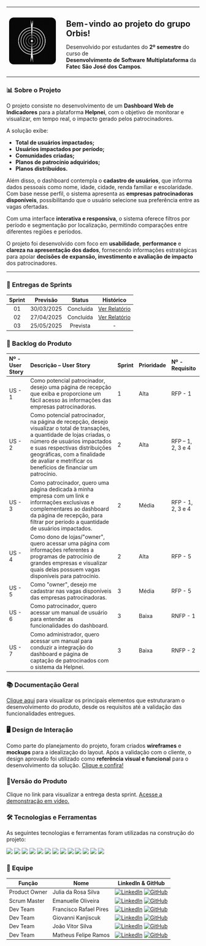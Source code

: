 <table align="center">
  <tr>
    <td>
      <img src="https://raw.githubusercontent.com/ORBIS-2DSM-API/orbis-main/main/docs/logo.jpg" alt="Logo Orbis" width="150" style="border-radius: 12px;" />
    </td>
    <td style="padding-left: 20px;">
      <h2 style="margin-bottom: 5px;"> Bem-vindo ao projeto do grupo <strong>Orbis</strong>!</h2>
      <p>
        Desenvolvido por estudantes do <strong>2º semestre</strong> do curso de <br />
        <strong>Desenvolvimento de Software Multiplataforma</strong> da <br />
        <strong>Fatec São José dos Campos</strong>.
      </p>
    </td>
  </tr>
</table>

### <h3 id="sobre-o-projeto">📊 Sobre o Projeto</h3>

O projeto consiste no desenvolvimento de um **Dashboard Web de Indicadores** para a plataforma **Helpnei**, com o objetivo de monitorar e visualizar, em tempo real, o impacto gerado pelos patrocinadores.

A solução exibe:

- **Total de usuários impactados;**
- **Usuários impactados por período;**
- **Comunidades criadas;**
- **Planos de patrocínio adquiridos;**
- **Planos distribuídos.**

Além disso, o dashboard contempla o **cadastro de usuários**, que informa dados pessoais como nome, idade, cidade, renda familiar e escolaridade. Com base nesse perfil, o sistema apresenta as **empresas patrocinadoras disponíveis**, possibilitando que o usuário selecione sua preferência entre as vagas ofertadas.

Com uma interface **interativa e responsiva**, o sistema oferece filtros por período e segmentação por localização, permitindo comparações entre diferentes regiões e períodos.

O projeto foi desenvolvido com foco em **usabilidade**, **performance** e **clareza na apresentação dos dados**, fornecendo informações estratégicas para apoiar **decisões de expansão, investimento e avaliação de impacto** dos patrocinadores.

---


### <h3 id="entregas-de-sprints">🚩 Entregas de Sprints</h3>


| Sprint | Previsão  | Status   | Histórico      |
|:------:|:---------:|:--------:|:--------------:|
| 01     | 30/03/2025 | Concluída | [Ver Relatório](#) |
| 02     | 27/04/2025 | Concluída | [Ver Relatório](https://github.com/ORBIS-2DSM-API/orbis-main/blob/sprint-2/docs/Documenta%C3%A7%C3%A3o_Sprint2.pdf) |
| 03     | 25/05/2025 | Prevista | - |


### <h3 id="backlog-do-produto">📌 Backlog do Produto</h3>

| Nº - User Story | Descrição – User Story | Sprint | Prioridade | Nº - Requisito |
| :-------------- | :--------------------- | :----- | :--------- | :------------- |
| US - 1 | Como potencial patrocinador, desejo uma página de recepção que exiba e proporcione um fácil acesso às informações das empresas patrocinadoras. | 1 | Alta | RFP - 1 |
| US - 2 | Como potencial patrocinador, na página de recepção, desejo visualizar o total de transações, a quantidade de lojas criadas, o número de usuários impactados e suas respectivas distribuições geográficas, com a finalidade de avaliar e metrificar os benefícios de financiar um patrocínio. | 2 | Alta | RFP – 1, 2, 3 e 4 |
| US - 3 | Como patrocinador, quero uma página dedicada à minha empresa com um link e informações exclusivas e complementares ao dashboard da página de recepção, para filtrar por período a quantidade de usuários impactados. | 2 | Média | RFP - 1, 2, 3 e 4 |
| US - 4 | Como dono de lojas/"owner", quero acessar uma página com informações referentes a programas de patrocínio de grandes empresas e visualizar quais delas possuem vagas disponíveis para patrocínio. | 2 | Alta | RFP - 5 |
| US - 5 | Como "owner", desejo me cadastrar nas vagas disponíveis das empresas patrocinadoras. | 3 | Média | RFP - 5 |
| US - 6 | Como patrocinador, quero acessar um manual de usuário para entender as funcionalidades do dashboard. | 3 | Baixa | RNFP - 1 |
| US - 7 | Como administrador, quero acessar um manual para conduzir a integração do dashboard e página de captação de patrocinados com o sistema da Helpnei. | 3 | Baixa | RNFP - 2 |

### <h3 id="documentacao-geral">📚 Documentação Geral</h3>

[Clique aqui](https://github.com/ORBIS-2DSM-API/orbis-main/blob/sprint-2/docs/Documenta%C3%A7%C3%A3o_geral.pdf) para visualizar os principais elementos que estruturaram o desenvolvimento do produto, desde os requisitos até a validação das funcionalidades entregues.

### <h3 id="design-de-interacao">🖥️ Design de Interação</h3>

Como parte do planejamento do projeto, foram criados **wireframes** e **mockups** para a idealização do layout. Após a validação com o cliente, o design aprovado foi utilizado como **referência visual e funcional** para o desenvolvimento da solução. [Clique e confira!](https://www.canva.com/design/DAGhU3N9N9o/HNp14ge8lQ8WLdKfTiFfsQ/view)

### <h3 id="versao-do-produto">🚀Versão do Produto</h3>

Clique no link para visualizar a entrega desta sprint. [Acesse a demonstração em vídeo.](https://youtu.be/Oghgavtpyx0)

### <h3 id="tecnologias-e-ferramentas">🛠️ Tecnologias e Ferramentas</h3>

As seguintes tecnologias e ferramentas foram utilizadas na construção do projeto:
<p>
  <img src="https://img.shields.io/badge/-JavaScript-F7DF1E?logo=javascript&logoColor=black" />
  <img src="https://img.shields.io/badge/-TypeScript-3178C6?logo=typescript&logoColor=white" />
  <img src="https://img.shields.io/badge/-HTML5-E34F26?logo=html5&logoColor=white" />
  <img src="https://img.shields.io/badge/-CSS3-1572B6?logo=css3&logoColor=white" />
  <img src="https://img.shields.io/badge/-React-61DAFB?logo=react&logoColor=black" />
  <img src="https://img.shields.io/badge/-Next.js-000000?logo=next.js&logoColor=white" />
  <img src="https://img.shields.io/badge/-Express.js-000000?logo=express&logoColor=white" />
  <img src="https://img.shields.io/badge/-Leaflet.js-199900?logo=leaflet&logoColor=white" />
  <img src="https://img.shields.io/badge/-Canva-00C4CC?logo=canva&logoColor=white" />
  <img src="https://img.shields.io/badge/-Jira-0052CC?logo=jira&logoColor=white" />
  <img src="https://img.shields.io/badge/-GitHub-181717?logo=github&logoColor=white" />
  <img src="https://img.shields.io/badge/-WhatsApp-25D366?logo=whatsapp&logoColor=white" />
  <img src="https://img.shields.io/badge/-Discord-5865F2?logo=discord&logoColor=white" />
</p>

### <h3 id="equipe">👥 Equipe</h3>

| Função         | Nome                       | LinkedIn & GitHub |
|----------------|----------------------------|-------------------|
| Product Owner  | Julia da Rosa Silva        | [![LinkedIn](https://img.shields.io/badge/-LinkedIn-0A66C2?logo=linkedin&logoColor=white)](https://www.linkedin.com/in/julia-da-rosa-silva-26455bb0/?originalSubdomain=br) [![GitHub](https://img.shields.io/badge/-GitHub-181717?logo=github&logoColor=white)](https://github.com/juliaroosas) |
| Scrum Master   | Emanuelle Oliveira         | [![LinkedIn](https://img.shields.io/badge/-LinkedIn-0A66C2?logo=linkedin&logoColor=white)](https://www.linkedin.com/in/emanuelle-oliveira-data-architect/) [![GitHub](https://img.shields.io/badge/-GitHub-181717?logo=github&logoColor=white)](https://github.com/Emanuelle-olv) |
| Dev Team       | Francisco Rafael Pires     | [![LinkedIn](https://img.shields.io/badge/-LinkedIn-0A66C2?logo=linkedin&logoColor=white)](https://www.linkedin.com/in/francisco-rafael-pires-755958163/) [![GitHub](https://img.shields.io/badge/-GitHub-181717?logo=github&logoColor=white)](https://github.com/franciscorafaelpires) |
| Dev Team       | Giovanni Kanjiscuk         | [![LinkedIn](https://img.shields.io/badge/-LinkedIn-0A66C2?logo=linkedin&logoColor=white)](https://www.linkedin.com/in/giovanni-kanjiscuk/) [![GitHub](https://img.shields.io/badge/-GitHub-181717?logo=github&logoColor=white)](https://github.com/GKanjiscuk) |
| Dev Team       | João Vitor Silva           | [![LinkedIn](https://img.shields.io/badge/-LinkedIn-0A66C2?logo=linkedin&logoColor=white)](https://www.linkedin.com/in/jo%C3%A3o-vitor-ven%C3%A2ncio-da-silva-b0239819b) [![GitHub](https://img.shields.io/badge/-GitHub-181717?logo=github&logoColor=white)](https://github.com/joaovvsilva) |
| Dev Team       | Matheus Felipe Ramos       | [![LinkedIn](https://img.shields.io/badge/-LinkedIn-0A66C2?logo=linkedin&logoColor=white)](http://www.linkedin.com/in/matheus-felipe-0832b52ba) [![GitHub](https://img.shields.io/badge/-GitHub-181717?logo=github&logoColor=white)](https://github.com/KwMajor) |



